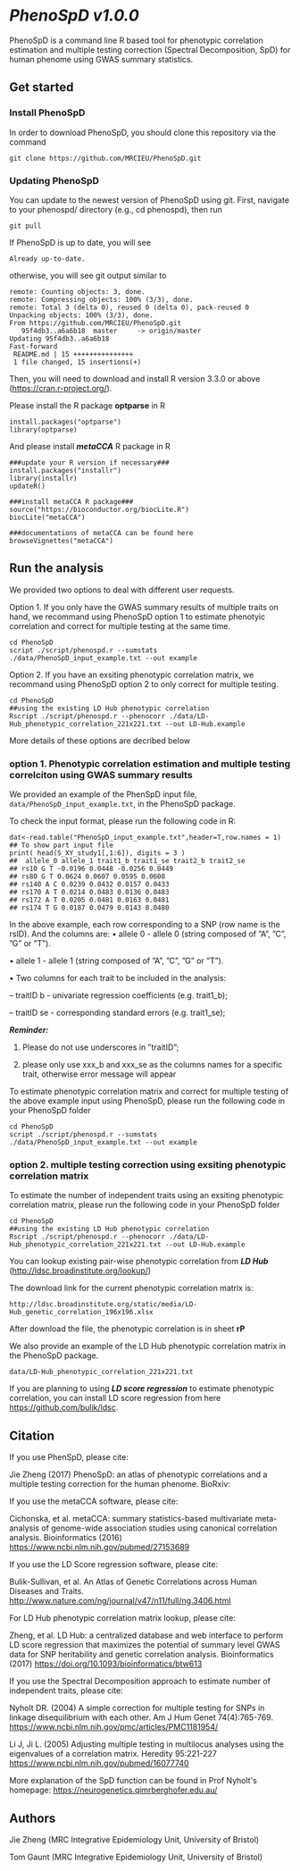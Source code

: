 # ***PhenoSpD v1.0.0***

PhenoSpD is a command line R based tool for phenotypic correlation estimation and multiple testing correction (Spectral Decomposition, SpD) for human phenome using GWAS summary statistics. 

## Get started
### Install PhenoSpD
In order to download PhenoSpD, you should clone this repository via the command
```
git clone https://github.com/MRCIEU/PhenoSpD.git
```

### Updating PhenoSpD

You can update to the newest version of PhenoSpD using git. First, navigate to your phenospd/ directory (e.g., cd phenospd), then run
```
git pull
```
If PhenoSpD is up to date, you will see
```
Already up-to-date.
```
otherwise, you will see git output similar to
```
remote: Counting objects: 3, done.
remote: Compressing objects: 100% (3/3), done.
remote: Total 3 (delta 0), reused 0 (delta 0), pack-reused 0
Unpacking objects: 100% (3/3), done.
From https://github.com/MRCIEU/PhenoSpD.git
   95f4db3..a6a6b18  master     -> origin/master
Updating 95f4db3..a6a6b18
Fast-forward
 README.md | 15 +++++++++++++++
 1 file changed, 15 insertions(+)
```

Then, you will need to download and install R version 3.3.0 or above (https://cran.r-project.org/). 

Please install the R package **optparse** in R
```
install.packages("optparse")
library(optparse)
```
And please install ***metaCCA*** R package in R
```
###update your R version if necessary###
install.packages("installr")
library(installr)
updateR()

###install metaCCA R package###
source("https://bioconductor.org/biocLite.R")
biocLite("metaCCA")

###documentations of metaCCA can be found here
browseVignettes("metaCCA")
```


## Run the analysis 

We provided two options to deal with different user requests. 

Option 1. If you only have the GWAS summary results of multiple traits on hand, we recommand using PhenoSpD option 1 to estimate phenotyic correlation and correct for multiple testing at the same time. 
```
cd PhenoSpD
script ./script/phenospd.r --sumstats ./data/PhenoSpD_input_example.txt --out example
```

Option 2. If you have an exsiting phenotypic correlation matrix, we recommand using PhenoSpD option 2 to only correct for multiple testing.

```
cd PhenoSpD
##using the existing LD Hub phenotypic correlation
Rscript ./script/phenospd.r --phenocorr ./data/LD-Hub_phenotypic_correlation_221x221.txt --out LD-Hub.example
```

More details of these options are decribed below

### option 1. Phenotypic correlation estimation and multiple testing correlciton using GWAS summary results

We provided an example of the PhenSpD input file, `data/PhenoSpD_input_example.txt`, in the PhenoSpD package.

To check the input format, please run the following code in R:
```
dat<-read.table("PhenoSpD_input_example.txt",header=T,row.names = 1)
## To show part input file
print( head(S_XY_study1[,1:6]), digits = 3 )
##  allele_0 allele_1 trait1_b trait1_se trait2_b trait2_se
## rs10 G T -0.0196 0.0448 -0.0256 0.0449
## rs80 G T 0.0624 0.0607 0.0595 0.0608
## rs140 A C 0.0239 0.0432 0.0157 0.0433
## rs170 A T 0.0214 0.0483 0.0136 0.0483
## rs172 A T 0.0205 0.0481 0.0163 0.0481
## rs174 T G 0.0187 0.0479 0.0143 0.0480
```
In the above example, each row corresponding to a SNP (row name is the rsID). And the columns are:
• allele 0 - allele 0 (string composed of ”A”, ”C”, ”G” or ”T”).

• allele 1 - allele 1 (string composed of ”A”, ”C”, ”G” or ”T”).

• Two columns for each trait to be included in the analysis:

– traitID b - univariate regression coefficients (e.g. trait1_b);

– traitID se - corresponding standard errors (e.g. trait1_se);

***Reminder:***

1) Please do not use underscores in ”traitID”; 

2) please only use xxx_b and xxx_se as the columns names for a specific trait, otherwise error message will appear

To estimate phenotypic correlation matrix and correct for multiple testing of the above example input using PhenoSpD, please run the following code in your PhenoSpD folder
```
cd PhenoSpD
script ./script/phenospd.r --sumstats ./data/PhenoSpD_input_example.txt --out example
```

### option 2. multiple testing correction using exsiting phenotypic correlation matrix

To estimate the number of independent traits using an exsiting phenotypic correlation matrix, please run the following code in your PhenoSpD folder
```
cd PhenoSpD
##using the existing LD Hub phenotypic correlation
Rscript ./script/phenospd.r --phenocorr ./data/LD-Hub_phenotypic_correlation_221x221.txt --out LD-Hub.example
```

You can lookup existing pair-wise phenotypic correlation from ***LD Hub*** (http://ldsc.broadinstitute.org/lookup/)

The download link for the current phenotypic correlation matrix is:

```
http://ldsc.broadinstitute.org/static/media/LD-Hub_genetic_correlation_196x196.xlsx
```
After download the file, the phenotypic correlation is in sheet **rP**  

We also provide an example of the LD Hub phenotypic correlation matrix in the PhenoSpD package. 
```
data/LD-Hub_phenotypic_correlation_221x221.txt
```

If you are planning to using ***LD score regression*** to estimate phenotypic correlation, you can install LD score regression from here https://github.com/bulik/ldsc. 

## Citation
If you use PhenSpD, please cite:

Jie Zheng (2017) PhenoSpD: an atlas of phenotypic correlations and a multiple testing correction for the human phenome. BioRxiv:

If you use the metaCCA software, please cite:

Cichonska, et al. metaCCA: summary statistics-based multivariate meta-analysis of genome-wide association studies using canonical correlation analysis. Bioinformatics (2016) https://www.ncbi.nlm.nih.gov/pubmed/27153689

If you use the LD Score regression software, please cite:

Bulik-Sullivan, et al. An Atlas of Genetic Correlations across Human Diseases and Traits. http://www.nature.com/ng/journal/v47/n11/full/ng.3406.html

For LD Hub phenotypic correlation matrix lookup, please cite:

Zheng, et al. LD Hub: a centralized database and web interface to perform LD score regression that maximizes the potential of summary level GWAS data for SNP heritability and genetic correlation analysis. Bioinformatics (2017) https://doi.org/10.1093/bioinformatics/btw613

If you use the Spectral Decomposition approach to estimate number of independent traits, please cite:

Nyholt DR. (2004) A simple correction for multiple testing for SNPs in linkage disequilibrium with each other. Am J Hum Genet 74(4):765-769. https://www.ncbi.nlm.nih.gov/pmc/articles/PMC1181954/

Li J, Ji L. (2005) Adjusting multiple testing in multilocus analyses using the eigenvalues of a correlation matrix. Heredity 95:221-227 https://www.ncbi.nlm.nih.gov/pubmed/16077740 

More explanation of the SpD function can be found in Prof Nyholt's homepage: https://neurogenetics.qimrberghofer.edu.au/

## Authors

Jie Zheng (MRC Integrative Epidemiology Unit, University of Bristol)

Tom Gaunt (MRC Integrative Epidemiology Unit, University of Bristol)





